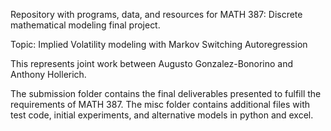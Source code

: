 Repository with programs, data, and resources for MATH 387: Discrete mathematical modeling final project.

Topic: Implied Volatility modeling with Markov Switching Autoregression

This represents joint work between Augusto Gonzalez-Bonorino and Anthony Hollerich. 

The submission folder contains the final deliverables presented to fulfill the requirements of MATH 387. The misc folder contains additional files with test code, initial experiments, and alternative models in python and excel. 
